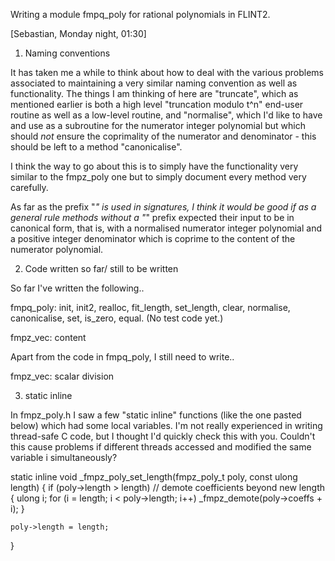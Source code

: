 Writing a module fmpq_poly for rational polynomials in FLINT2.

[Sebastian, Monday night, 01:30]

1)  Naming conventions

It has taken me a while to think about how to deal with the various problems associated to maintaining a very similar naming convention as well as functionality.  The things I am thinking of here are "truncate", which as mentioned earlier is both a high level "truncation modulo t^n" end-user routine as well as a low-level routine, and "normalise", which I'd like to have and use as a subroutine for the numerator integer polynomial but which should *not* ensure the coprimality of the numerator and denominator - this should be left to a method "canonicalise".

I think the way to go about this is to simply have the functionality very similar to the fmpz_poly one but to simply document every method very carefully.

As far as the prefix "_" is used in signatures, I think it would be good if as a general rule methods without a "_" prefix expected their input to be in canonical form, that is, with a normalised numerator integer polynomial and a positive integer denominator which is coprime to the content of the numerator polynomial.

2)  Code written so far/ still to be written

So far I've written the following..

fmpq_poly:  init, init2, realloc, fit_length, set_length, clear, normalise, canonicalise, set, is_zero, equal.  (No test code yet.)

fmpz_vec:  content

Apart from the code in fmpq_poly, I still need to write..

fmpz_vec:  scalar division

3)  static inline

In fmpz_poly.h I saw a few "static inline" functions (like the one pasted below) which had some local variables.  I'm not really experienced in writing thread-safe C code, but I thought I'd quickly check this with you.  Couldn't this cause problems if different threads accessed and modified the same variable i simultaneously?

static inline
void _fmpz_poly_set_length(fmpz_poly_t poly, const ulong length)
{
    if (poly->length > length) // demote coefficients beyond new length
   {
      ulong i;
      for (i = length; i < poly->length; i++)
            _fmpz_demote(poly->coeffs + i);
   }

    poly->length = length;
}
